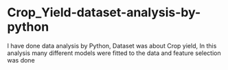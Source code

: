 # Crop_Yield-dataset-analysis-by-python
I have done data analysis by Python, Dataset was about Crop yield, In this analysis many different models were fitted to the data and feature selection was done
